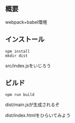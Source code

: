 ## 概要

webpack+babel環境


## インストール

```
npm install
mkdir dist
```

src/index.jsをいじろう

## ビルド

```
npm run build
```

dist/main.jsが生成されるぞ

dist/index.htmlをひらいてみよう
